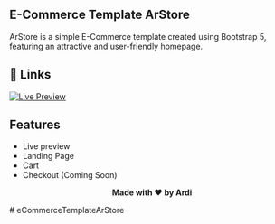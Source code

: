 ## E-Commerce Template ArStore

ArStore is a simple E-Commerce template created using Bootstrap 5, featuring an attractive and user-friendly homepage.

## 🔗 Links

[![Live Preview](https://img.shields.io/badge/Live_Preview-0A66C2?style=for-the-badge&logo=&logoColor=white)](https://staging-api-forum-app-laravel.herokuapp.com/)

## Features

- Live preview
- Landing Page
- Cart
- Checkout (Coming Soon)

<p align="center"><b>Made with ❤️ by Ardi</b></p>
# eCommerceTemplateArStore
